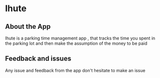 # Ihute

## About the App
Ihute is a parking time management app , that tracks the time you spent in the parking lot and then make the assumption of the money to be paid

## Feedback and issues

Any issue and feedback from the app don't hesitate to make an issue
